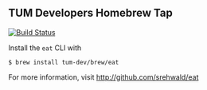 TUM Developers Homebrew Tap
---------------------------

[![Build Status](https://travis-ci.com/tum-dev/homebrew-brew.svg?branch=master)](https://travis-ci.com/tum-dev/homebrew-brew)

Install the `eat` CLI with

    $ brew install tum-dev/brew/eat

For more information, visit http://github.com/srehwald/eat